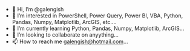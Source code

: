 - 👋 Hi, I’m @galengish
- 👀 I’m interested in PowerShell, Power Query, Power BI, VBA, Python, Pandas, Numpy, Matplotlib, ArcGIS, etc....
- 🌱 I’m currently learning Python, Pandas, Numpy, Matplotlib, ArcGIS...
- 💞️ I’m looking to collaborate on anyything...
- 📫 How to reach me galengish@hotmail.com...

<!---
galengish/galengish is a ✨ special ✨ repository because its `README.md` (this file) appears on your GitHub profile.
You can click the Preview link to take a look at your changes.
--->
